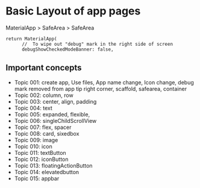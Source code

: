 # Basic Layout of app pages
MaterialApp > SafeArea > SafeArea

```
return MaterialApp(
      //  To wipe out "debug" mark in the right side of screen
      debugShowCheckedModeBanner: false,
```

## Important concepts
 - Topic 001: create app, Use files, App name change, Icon change, debug mark removed from app tip right corner, scaffold, safearea, container
 - Topic 002: column, row
 - Topic 003: center, align, padding
 - Topic 004: text
 - Topic 005: expanded, flexible, 
 - Topic 006: singleChildScrollView
 - Topic 007: flex, spacer
 - Topic 008: card, sixedbox
 - Topic 009: image
 - Topic 010: icon
 - Topic 011: textButton
 - Topic 012: iconButton
 - Topic 013: floatingActionButton
 - Topic 014: elevatedbutton
 - Topic 015: appbar
